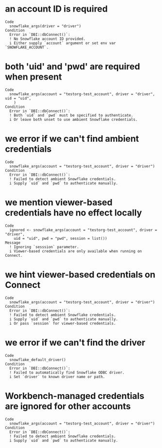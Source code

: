 # an account ID is required

    Code
      snowflake_args(driver = "driver")
    Condition
      Error in `DBI::dbConnect()`:
      ! No Snowflake account ID provided.
      i Either supply `account` argument or set env var `SNOWFLAKE_ACCOUNT`.

# both 'uid' and 'pwd' are required when present

    Code
      snowflake_args(account = "testorg-test_account", driver = "driver", uid = "uid",
        )
    Condition
      Error in `DBI::dbConnect()`:
      ! Both `uid` and `pwd` must be specified to authenticate.
      i Or leave both unset to use ambient Snowflake credentials.

# we error if we can't find ambient credentials

    Code
      snowflake_args(account = "testorg-test_account", driver = "driver")
    Condition
      Error in `DBI::dbConnect()`:
      ! Failed to detect ambient Snowflake credentials.
      i Supply `uid` and `pwd` to authenticate manually.

# we mention viewer-based credentials have no effect locally

    Code
      ignored <- snowflake_args(account = "testorg-test_account", driver = "driver",
        uid = "uid", pwd = "pwd", session = list())
    Message
      ! Ignoring `sesssion` parameter.
      i Viewer-based credentials are only available when running on Connect.

# we hint viewer-based credentials on Connect

    Code
      snowflake_args(account = "testorg-test_account", driver = "driver")
    Condition
      Error in `DBI::dbConnect()`:
      ! Failed to detect ambient Snowflake credentials.
      i Supply `uid` and `pwd` to authenticate manually.
      i Or pass `session` for viewer-based credentials.

# we error if we can't find the driver

    Code
      snowflake_default_driver()
    Condition
      Error in `DBI::dbConnect()`:
      ! Failed to automatically find Snowflake ODBC driver.
      i Set `driver` to known driver name or path.

# Workbench-managed credentials are ignored for other accounts

    Code
      snowflake_args(account = "testorg-test_account", driver = "driver")
    Condition
      Error in `DBI::dbConnect()`:
      ! Failed to detect ambient Snowflake credentials.
      i Supply `uid` and `pwd` to authenticate manually.

